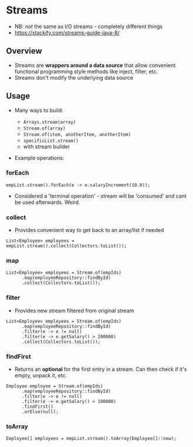 # Streams

* NB: _not_ the same as I/O streams - completely different things
* https://stackify.com/streams-guide-java-8/

## Overview

* Streams are **wrappers around a data source** that allow convenient functional programming style methods like inject, filter, etc.
* Streams don't modify the underlying data source

## Usage

* Many ways to build:
  - `Arrays.stream(array)`
  - `Stream.of(array)`
  - `Stream.of(item, anotherItem, anotherItem)`
  - `specificList.stream()`
  - with stream builder

* Example operations:

### forEach

`empList.stream().forEach(e -> e.salaryIncrement(10.0));`

* Considered a 'terminal operation' - stream will be 'consumed' and cant be used afterwards. Weird.

### collect

* Provides convenient way to get back to an array/list if needed

`List<Employee> employees = empList.stream().collect(Collectors.toList());`

### map

```
List<Employee> employees = Stream.of(empIds)
      .map(employeeRepository::findById)
      .collect(Collectors.toList());
```

### filter

* Provides new stream filtered from original stream

```
List<Employee> employees = Stream.of(empIds)
      .map(employeeRepository::findById)
      .filter(e -> e != null)
      .filter(e -> e.getSalary() > 200000)
      .collect(Collectors.toList());
```

### findFirst

* Returns an **optional** for the first entry in a stream. Can then check if it's empty, unpack it, etc.
```
Employee employee = Stream.of(empIds)
      .map(employeeRepository::findById)
      .filter(e -> e != null)
      .filter(e -> e.getSalary() > 100000)
      .findFirst()
      .orElse(null);
```

### toArray

`Employee[] employees = empList.stream().toArray(Employee[]::new);`
